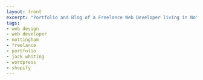 ```yaml
---
layout: front
excerpt: "Portfolio and Blog of a Freelance Web Developer living in Nottingham. Working on WordPress, Shopify and Laravel."
tags:
- web design
- web developer
- nottingham
- freelance
- portfolio
- jack whiting
- wordpress
- shopify
---
```


